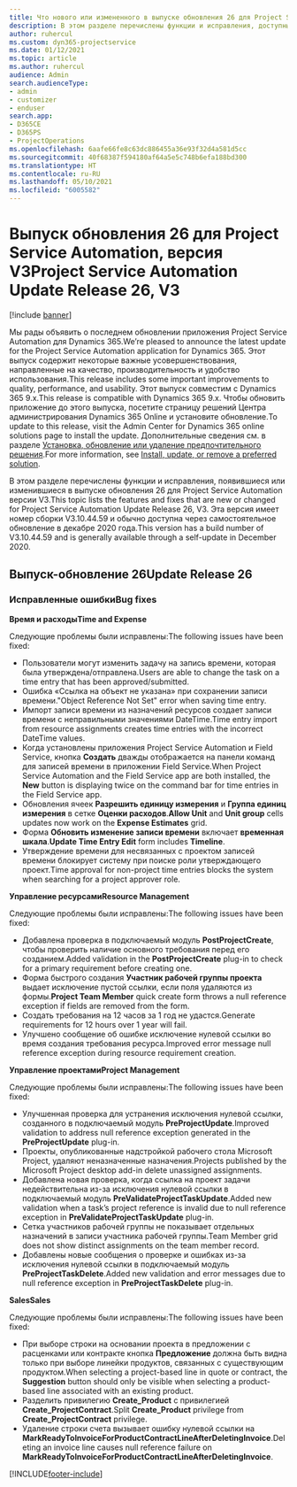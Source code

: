 ```yaml
---
title: Что нового или измененного в выпуске обновления 26 для Project Service Automation версии V3
description: В этом разделе перечислены функции и исправления, доступные в выпуске-обновлении 26 для Project Service Automation версии версии 3.
author: ruhercul
ms.custom: dyn365-projectservice
ms.date: 01/12/2021
ms.topic: article
ms.author: ruhercul
audience: Admin
search.audienceType:
- admin
- customizer
- enduser
search.app:
- D365CE
- D365PS
- ProjectOperations
ms.openlocfilehash: 6aafe66fe8c63dc886455a36e93f32d4a581d5cc
ms.sourcegitcommit: 40f68387f594180af64a5e5c748b6efa188bd300
ms.translationtype: HT
ms.contentlocale: ru-RU
ms.lasthandoff: 05/10/2021
ms.locfileid: "6005582"
---
```

# <a name="project-service-automation-update-release-26-v3"></a><span data-ttu-id="32277-103">Выпуск обновления 26 для Project Service Automation, версия V3</span><span class="sxs-lookup"><span data-stu-id="32277-103">Project Service Automation Update Release 26, V3</span></span>

[!include [banner](../includes/psa-now-project-operations.md)]

<span data-ttu-id="32277-104">Мы рады объявить о последнем обновлении приложения Project Service Automation для Dynamics 365.</span><span class="sxs-lookup"><span data-stu-id="32277-104">We’re pleased to announce the latest update for the Project Service Automation application for Dynamics 365.</span></span> <span data-ttu-id="32277-105">Этот выпуск содержит некоторые важные усовершенствования, направленные на качество, производительность и удобство использования.</span><span class="sxs-lookup"><span data-stu-id="32277-105">This release includes some important improvements to quality, performance, and usability.</span></span> <span data-ttu-id="32277-106">Этот выпуск совместим с Dynamics 365 9.x.</span><span class="sxs-lookup"><span data-stu-id="32277-106">This release is compatible with Dynamics 365 9.x.</span></span> <span data-ttu-id="32277-107">Чтобы обновить приложение до этого выпуска, посетите страницу решений Центра администрирования Dynamics 365 Online и установите обновление.</span><span class="sxs-lookup"><span data-stu-id="32277-107">To update to this release, visit the Admin Center for Dynamics 365 online solutions page to install the update.</span></span> <span data-ttu-id="32277-108">Дополнительные сведения см. в разделе [Установка, обновление или удаление предпочтительного решения](/power-platform/admin/install-remove-preferred-solution).</span><span class="sxs-lookup"><span data-stu-id="32277-108">For more information, see [Install, update, or remove a preferred solution](/power-platform/admin/install-remove-preferred-solution).</span></span>

<span data-ttu-id="32277-109">В этом разделе перечислены функции и исправления, появившиеся или изменившиеся в выпуске обновления 26 для Project Service Automation версии V3.</span><span class="sxs-lookup"><span data-stu-id="32277-109">This topic lists the features and fixes that are new or changed for Project Service Automation Update Release 26, V3.</span></span> <span data-ttu-id="32277-110">Эта версия имеет номер сборки V3.10.44.59 и обычно доступна через самостоятельное обновление в декабре 2020 года.</span><span class="sxs-lookup"><span data-stu-id="32277-110">This version has a build number of V3.10.44.59 and is generally available through a self-update in December 2020.</span></span>

## <a name="update-release-26"></a><span data-ttu-id="32277-111">Выпуск-обновление 26</span><span class="sxs-lookup"><span data-stu-id="32277-111">Update Release 26</span></span>

### <a name="bug-fixes"></a><span data-ttu-id="32277-112">Исправленные ошибки</span><span class="sxs-lookup"><span data-stu-id="32277-112">Bug fixes</span></span>

<span data-ttu-id="32277-113">**Время и расходы**</span><span class="sxs-lookup"><span data-stu-id="32277-113">**Time and Expense**</span></span>

<span data-ttu-id="32277-114">Следующие проблемы были исправлены:</span><span class="sxs-lookup"><span data-stu-id="32277-114">The following issues have been fixed:</span></span>

- <span data-ttu-id="32277-115">Пользователи могут изменить задачу на запись времени, которая была утверждена/отправлена.</span><span class="sxs-lookup"><span data-stu-id="32277-115">Users are able to change the task on a time entry that has been approved/submitted.</span></span>
- <span data-ttu-id="32277-116">Ошибка «Ссылка на объект не указана» при сохранении записи времени.</span><span class="sxs-lookup"><span data-stu-id="32277-116">"Object Reference Not Set" error when saving time entry.</span></span>
- <span data-ttu-id="32277-117">Импорт записи времени из назначений ресурсов создает записи времени с неправильными значениями DateTime.</span><span class="sxs-lookup"><span data-stu-id="32277-117">Time entry import from resource assignments creates time entries with the incorrect DateTime values.</span></span>
- <span data-ttu-id="32277-118">Когда установлены приложения Project Service Automation и Field Service, кнопка **Создать** дважды отображается на панели команд для записей времени в приложении Field Service.</span><span class="sxs-lookup"><span data-stu-id="32277-118">When Project Service Automation and the Field Service app are both installed, the **New** button is displaying twice on the command bar for time entries in the Field Service app.</span></span>
- <span data-ttu-id="32277-119">Обновления ячеек **Разрешить единицу измерения** и **Группа единиц измерения** в сетке **Оценки расходов**.</span><span class="sxs-lookup"><span data-stu-id="32277-119">**Allow Unit** and **Unit group** cells updates now work on the **Expense Estimates** grid.</span></span>
- <span data-ttu-id="32277-120">Форма **Обновить изменение записи времени** включает **временная шкала**.</span><span class="sxs-lookup"><span data-stu-id="32277-120">**Update Time Entry Edit** form includes **Timeline**.</span></span>
- <span data-ttu-id="32277-121">Утверждение времени для несвязанных с проектом записей времени блокирует систему при поиске роли утверждающего проект.</span><span class="sxs-lookup"><span data-stu-id="32277-121">Time approval for non-project time entries blocks the system when searching for a project approver role.</span></span>

<span data-ttu-id="32277-122">**Управление ресурсами**</span><span class="sxs-lookup"><span data-stu-id="32277-122">**Resource Management**</span></span>

<span data-ttu-id="32277-123">Следующие проблемы были исправлены:</span><span class="sxs-lookup"><span data-stu-id="32277-123">The following issues have been fixed:</span></span>

- <span data-ttu-id="32277-124">Добавлена проверка в подключаемый модуль **PostProjectCreate**, чтобы проверить наличие основного требования перед его созданием.</span><span class="sxs-lookup"><span data-stu-id="32277-124">Added validation in the **PostProjectCreate** plug-in to check for a primary requirement before creating one.</span></span>
- <span data-ttu-id="32277-125">Форма быстрого создания **Участник рабочей группы проекта** выдает исключение пустой ссылки, если поля удаляются из формы.</span><span class="sxs-lookup"><span data-stu-id="32277-125">**Project Team Member** quick create form throws a null reference exception if fields are removed from the form.</span></span>
- <span data-ttu-id="32277-126">Создать требования на 12 часов за 1 год не удастся.</span><span class="sxs-lookup"><span data-stu-id="32277-126">Generate requirements for 12 hours over 1 year will fail.</span></span>
- <span data-ttu-id="32277-127">Улучшено сообщение об ошибке исключение нулевой ссылки во время создания требования ресурса.</span><span class="sxs-lookup"><span data-stu-id="32277-127">Improved error message null reference exception during resource requirement creation.</span></span>

<span data-ttu-id="32277-128">**Управление проектами**</span><span class="sxs-lookup"><span data-stu-id="32277-128">**Project Management**</span></span>

<span data-ttu-id="32277-129">Следующие проблемы были исправлены:</span><span class="sxs-lookup"><span data-stu-id="32277-129">The following issues have been fixed:</span></span>

- <span data-ttu-id="32277-130">Улучшенная проверка для устранения исключения нулевой ссылки, созданного в подключаемый модуль **PreProjectUpdate**.</span><span class="sxs-lookup"><span data-stu-id="32277-130">Improved validation to address null reference exception generated in the **PreProjectUpdate** plug-in.</span></span>
- <span data-ttu-id="32277-131">Проекты, опубликованные надстройкой рабочего стола Microsoft Project, удаляют неназначенные назначения.</span><span class="sxs-lookup"><span data-stu-id="32277-131">Projects published by the Microsoft Project desktop add-in delete unassigned assignments.</span></span>
- <span data-ttu-id="32277-132">Добавлена новая проверка, когда ссылка на проект задачи недействительна из-за исключения нулевой ссылки в подключаемый модуль **PreValidateProjectTaskUpdate**.</span><span class="sxs-lookup"><span data-stu-id="32277-132">Added new validation when a task’s project reference is invalid due to null reference exception in **PreValidateProjectTaskUpdate** plug-in.</span></span>
- <span data-ttu-id="32277-133">Сетка участников рабочей группы не показывает отдельных назначений в записи участника рабочей группы.</span><span class="sxs-lookup"><span data-stu-id="32277-133">Team Member grid does not show distinct assignments on the team member record.</span></span>
- <span data-ttu-id="32277-134">Добавлены новые сообщения о проверке и ошибках из-за исключения нулевой ссылки в подключаемый модуль **PreProjectTaskDelete**.</span><span class="sxs-lookup"><span data-stu-id="32277-134">Added new validation and error messages due to null reference exception in **PreProjectTaskDelete** plug-in.</span></span>

<span data-ttu-id="32277-135">**Sales**</span><span class="sxs-lookup"><span data-stu-id="32277-135">**Sales**</span></span>

<span data-ttu-id="32277-136">Следующие проблемы были исправлены:</span><span class="sxs-lookup"><span data-stu-id="32277-136">The following issues have been fixed:</span></span>

- <span data-ttu-id="32277-137">При выборе строки на основании проекта в предложении с расценками или контракте кнопка **Предложение** должна быть видна только при выборе линейки продуктов, связанных с существующим продуктом.</span><span class="sxs-lookup"><span data-stu-id="32277-137">When selecting a project-based line in quote or contract, the **Suggestion** button should only be visible when selecting a product-based line associated with an existing product.</span></span>
- <span data-ttu-id="32277-138">Разделить привилегию **Create_Product** с привилегией **Create_ProjectContract**.</span><span class="sxs-lookup"><span data-stu-id="32277-138">Split **Create_Product** privilege from **Create_ProjectContract** privilege.</span></span>
- <span data-ttu-id="32277-139">Удаление строки счета вызывает ошибку нулевой ссылки на **MarkReadyToInvoiceForProductContractLineAfterDeletingInvoice**.</span><span class="sxs-lookup"><span data-stu-id="32277-139">Deleting an invoice line causes null reference failure on **MarkReadyToInvoiceForProductContractLineAfterDeletingInvoice**.</span></span>


[!INCLUDE[footer-include](../includes/footer-banner.md)]